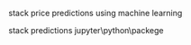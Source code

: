 stack price predictions using machine learning

stack predictions
            jupyter\python\packege 
